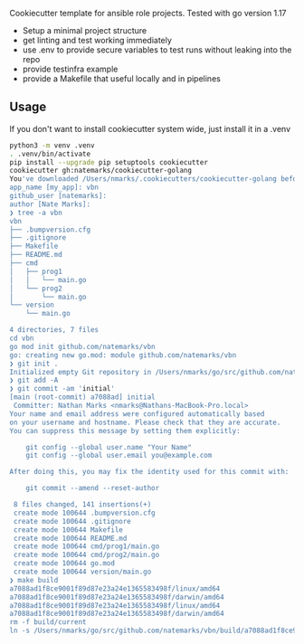 Cookiecutter template for ansible role projects. Tested with go version 1.17

 - Setup a minimal project structure
 - get linting and test working immediately
 - use .env to provide secure variables to test runs without leaking into the repo
 - provide testinfra example
 - provide a Makefile that useful locally and in pipelines


## Usage
If you don't want to install cookiecutter system wide, just install it in a .venv
```bash
python3 -m venv .venv
. .venv/bin/activate
pip install --upgrade pip setuptools cookiecutter
cookiecutter gh:natemarks/cookiecutter-golang
You've downloaded /Users/nmarks/.cookiecutters/cookiecutter-golang before. Is it okay to delete and re-download it? [yes]:
app_name [my_app]: vbn
github_user [natemarks]:
author [Nate Marks]:
❯ tree -a vbn
vbn
├── .bumpversion.cfg
├── .gitignore
├── Makefile
├── README.md
├── cmd
│   ├── prog1
│   │   └── main.go
│   └── prog2
│       └── main.go
└── version
    └── main.go

4 directories, 7 files
cd vbn
go mod init github.com/natemarks/vbn
go: creating new go.mod: module github.com/natemarks/vbn
❯ git init .
Initialized empty Git repository in /Users/nmarks/go/src/github.com/natemarks/vbn/.git/
❯ git add -A
❯ git commit -am 'initial'
[main (root-commit) a7088ad] initial
 Committer: Nathan Marks <nmarks@Nathans-MacBook-Pro.local>
Your name and email address were configured automatically based
on your username and hostname. Please check that they are accurate.
You can suppress this message by setting them explicitly:

    git config --global user.name "Your Name"
    git config --global user.email you@example.com

After doing this, you may fix the identity used for this commit with:

    git commit --amend --reset-author

 8 files changed, 141 insertions(+)
 create mode 100644 .bumpversion.cfg
 create mode 100644 .gitignore
 create mode 100644 Makefile
 create mode 100644 README.md
 create mode 100644 cmd/prog1/main.go
 create mode 100644 cmd/prog2/main.go
 create mode 100644 go.mod
 create mode 100644 version/main.go
❯ make build
a7088ad1f8ce9001f89d87e23a24e1365583498f/linux/amd64
a7088ad1f8ce9001f89d87e23a24e1365583498f/darwin/amd64
a7088ad1f8ce9001f89d87e23a24e1365583498f/linux/amd64
a7088ad1f8ce9001f89d87e23a24e1365583498f/darwin/amd64
rm -f build/current
ln -s /Users/nmarks/go/src/github.com/natemarks/vbn/build/a7088ad1f8ce9001f89d87e23a24e1365583498f /Users/nmarks/go/src/github.com/natemarks/vbn/build/current
```